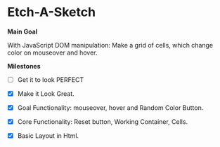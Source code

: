 # Etch-A-Sketch

**Main Goal**

With JavaScript DOM manipulation: Make a grid of cells, which change color on mouseover and hover.

**Milestones**
-[ ] Get it to look PERFECT
-[X] Make it Look Great.
-[X] Goal Functionality: mouseover, hover and Random Color Button.
-[X] Core Functionality: Reset button, Working Container, Cells.
-[X] Basic Layout in Html.


